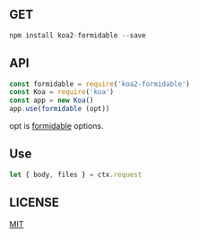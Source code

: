 ## GET

```js
npm install koa2-formidable --save
```

## API

```js
const formidable = require('koa2-formidable')
const Koa = require('koa')
const app = new Koa()
app.use(formidable (opt))

```
opt is [formidable](https://github.com/felixge/node-formidable) options.

## Use

```js
let { body, files } = ctx.request
``` 
## LICENSE
[MIT](./LICENSE)
